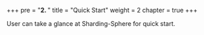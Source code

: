 +++
pre = "<b>2. </b>"
title = "Quick Start"
weight = 2
chapter = true
+++

User can take a glance at Sharding-Sphere for quick start.
